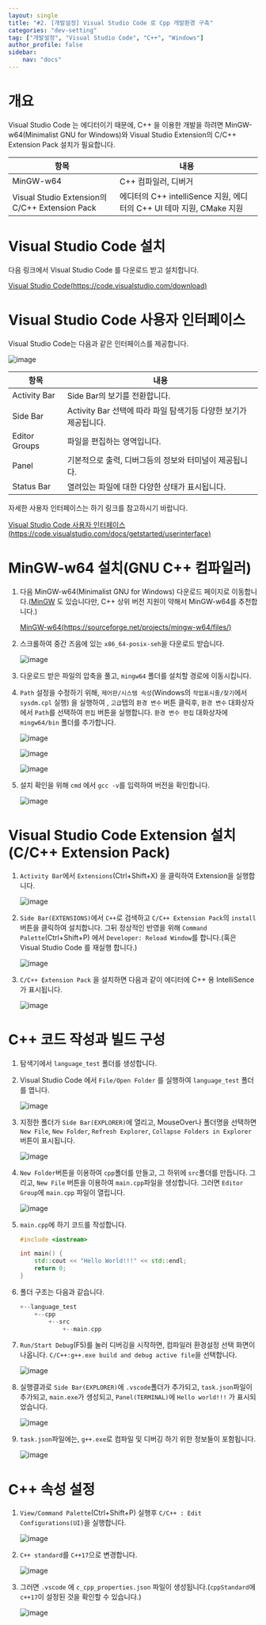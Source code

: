 ```yaml
---
layout: single
title: "#2. [개발설정] Visual Studio Code 로 Cpp 개발환경 구축"
categories: "dev-setting"
tag: ["개발설정", "Visual Studio Code", "C++", "Windows"]
author_profile: false
sidebar: 
    nav: "docs"
---
```


# 개요
Visual Studio Code 는 에디터이기 때문에, C++ 을 이용한 개발을 하려면 MinGW-w64(Minimalist GNU for Windows)와 Visual Studio Extension의 C/C++ Extension Pack 설치가 필요합니다.

|항목|내용|
|--|--|
|MinGW-w64|C++ 컴파일러, 디버거|
|Visual Studio Extension의 C/C++ Extension Pack|에디터의 C++ intelliSence 지원, 에디터의 C++ UI 테마 지원, CMake 지원|

# Visual Studio Code 설치

다음 링크에서 Visual Studio Code 를 다운로드 받고 설치합니다.

[Visual Studio Code(https://code.visualstudio.com/download)](https://code.visualstudio.com/download)

# Visual Studio Code 사용자 인터페이스

Visual Studio Code는 다음과 같은 인터페이스를 제공합니다.

![image](https://github.com/tango1202/tango1202.github.io/assets/133472501/73f52133-ffa0-46cf-b4c7-072ae90c0533)

|항목|내용|
|--|--|
|Activity Bar|Side Bar의 보기를 전환합니다.|
|Side Bar|Activity Bar 선택에 따라 파일 탐색기등 다양한 보기가 제공됩니다.|
|Editor Groups|파일을 편집하는 영역입니다.|
|Panel|기본적으로 출력, 디버그등의 정보와 터미널이 제공됩니다.|
|Status Bar|열려있는 파일에 대한 다양한 상태가 표시됩니다.|


자세한 사용자 인터페이스는 하기 링크를 참고하시기 바랍니다.

[Visual Studio Code 사용자 인터페이스(https://code.visualstudio.com/docs/getstarted/userinterface)](https://code.visualstudio.com/docs/getstarted/userinterface)

# MinGW-w64 설치(GNU C++ 컴파일러)

1. 다음 MinGW-w64(Minimalist GNU for Windows) 다운로드 페이지로 이동합니다.([MinGW](https://sourceforge.net/projects/mingw/files/latest/download) 도 있습니다만, C++ 상위 버전 지원이 약해서 MinGW-w64를 추천합니다.)

    [MinGW-w64(https://sourceforge.net/projects/mingw-w64/files/)](https://sourceforge.net/projects/mingw-w64/files/)

2. 스크롤하여 중간 즈음에 있는 `x86_64-posix-seh`을 다운로드 받습니다.

    ![image](https://github.com/tango1202/tango1202.github.io/assets/133472501/63fa79fc-b4b9-4730-942a-911296afdabf)

3. 다운로드 받은 파일의 압축을 풀고, `mingw64` 폴더를 설치할 경로에 이동시킵니다.

4. `Path` 설정을 수정하기 위해, `제어판/시스템 속성`(Windows의 `작업표시줄/찾기`에서 `sysdm.cpl` 실행) 을 실행하여 , `고급`탭의 `환경 변수` 버튼 클릭후, `환경 변수` 대화상자에서 `Path`를 선택하여 `편집` 버튼을 실행합니다. `환경 변수 편집` 대화상자에 `mingw64/bin` 폴더를 추가합니다.

    ![image](https://github.com/tango1202/tango1202.github.io/assets/133472501/8f9c464d-1aec-479c-b58c-81b298764fe0)

    ![image](https://github.com/tango1202/tango1202.github.io/assets/133472501/89385f08-04f2-4a21-9086-08a52d3cd5ad)
    
    ![image](https://github.com/tango1202/tango1202.github.io/assets/133472501/d7bae65a-8cc0-4315-8e45-4c8a7bcf319c)

6. 설치 확인을 위해 `cmd` 에서 `gcc -v`를 입력하여 버전을 확인합니다.

    ![image](https://github.com/tango1202/tango1202.github.io/assets/133472501/1893d24b-2cc0-40e9-8213-5fb095543b49)

# Visual Studio Code Extension 설치(C/C++ Extension Pack)

1. `Activity Bar`에서 `Extensions`(Ctrl+Shift+X) 을 클릭하여 Extension을 실행합니다.

    ![image](https://github.com/tango1202/tango1202.github.io/assets/133472501/b8516461-6468-401d-95eb-b70d5c251c80)

2. `Side Bar(EXTENSIONS)`에서 `C++`로 검색하고 `C/C++ Extension Pack`의 `install` 버튼을 클릭하여 설치합니다. 그뒤 정상적인 반영을 위해 
`Command Palette`(Ctrl+Shift+P) 에서 `Developer: Reload Window`를 합니다.(혹은 Visual Studio Code 를 재실행 합니다.)

    ![image](https://github.com/tango1202/tango1202.github.io/assets/133472501/19a9a392-405e-4d93-b305-831f9d3269fc)

3. `C/C++ Extension Pack` 을 설치하면 다음과 같이 에디터에 C++ 용 IntelliSence 가 표시됩니다.

    ![image](https://github.com/tango1202/tango1202.github.io/assets/133472501/3e55881f-69c0-4ed3-9fd6-0e699d6fbd56)

# C++ 코드 작성과 빌드 구성

1. 탐색기에서 `language_test` 폴더를 생성합니다.

2. Visual Studio Code 에서 `File/Open Folder` 를 실행하여 `language_test` 폴더를 엽니다.

    ![image](https://github.com/tango1202/tango1202.github.io/assets/133472501/c86250d0-95ec-436f-90f6-bf0a620b711c)

3. 지정한 폴더가 `Side Bar(EXPLORER)`에 열리고, MouseOver나 폴더명을 선택하면 `New File`, `New Folder`, `Refresh Explorer`,  `Collapse Folders in Explorer` 버튼이 표시됩니다.

    ![image](https://github.com/tango1202/tango1202.github.io/assets/133472501/fc48b1a3-b3a8-431b-b7c0-f198af367c36)

4. `New Folder`버튼을 이용하여 `cpp`폴더를 만들고, 그 하위에 `src`폴더를 만듭니다. 그리고, `New File` 버튼을 이용하여 `main.cpp`파일을 생성합니다. 그러면 `Editor Group`에 `main.cpp` 파일이 열립니다.

    ![image](https://github.com/tango1202/tango1202.github.io/assets/133472501/a06cbe3f-9635-4465-ad84-f6245984957a)

5. `main.cpp`에 하기 코드를 작성합니다.

    ```cpp  
    #include <iostream>

    int main() {
        std::cout << "Hello World!!!" << std::endl;
        return 0;
    }
    ```
6. 폴더 구조는 다음과 같습니다. 

    ```cpp
    +--language_test
        +--cpp
            +--src
                +--main.cpp
    ```

7. `Run/Start Debug`(F5)를 눌러 디버깅을 시작하면, 컴파일러 환경설정 선택 화면이 나옵니다. `C/C++:g++.exe build and debug active file`을 선택합니다.

    ![image](https://github.com/tango1202/tango1202.github.io/assets/133472501/a5ecc208-5f0f-4ac1-aaed-c60ad2cf654a)

8. 실행결과로 `Side Bar(EXPLORER)`에 `.vscode`폴더가 추가되고, `task.json`파일이 추가되고, `main.exe`가 생성되고, `Panel(TERMINAL)`에 `Hello world!!!` 가 표시되었습니다.

    ![image](https://github.com/tango1202/tango1202.github.io/assets/133472501/24ecac76-958a-4c02-afef-fe6c5290e149)

9. `task.json`파일에는, `g++.exe`로 컴파일 및 디버깅 하기 위한 정보들이 포함됩니다.

    ![image](https://github.com/tango1202/tango1202.github.io/assets/133472501/5817ffa3-bb2d-46a9-b6cd-5952173f5a7e)

# C++ 속성 설정

1. `View/Command Palette`(Ctrl+Shift+P) 실행후  `C/C++ : Edit Configurations(UI)`을 실행합니다. 

    ![image](https://github.com/tango1202/tango1202.github.io/assets/133472501/6a371f72-d098-4bc3-9eec-dc256fae803a)

2. `C++ standard`를 `C++17`으로 변경합니다.

    ![image](https://github.com/tango1202/tango1202.github.io/assets/133472501/8c524277-bbd3-467b-b4d9-da4c7bdd280e)

3. 그러면 `.vscode` 에 `c_cpp_properties.json` 파일이 생성됩니다.(`cppStandard`에 `c++17`이 설정된 것을 확인할 수 있습니다.)

    ![image](https://github.com/tango1202/tango1202.github.io/assets/133472501/09d051e4-b3f8-4627-b027-b4e0471d5b04)








